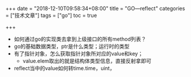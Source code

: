 +++
date = "2018-12-10T09:58:34+08:00" title = "GO—reflect" categories = ["技术文章"] tags = ["go"] toc = true

+++

- 如何通过go的实现类去拿到上级接口的所有method列表？
- go的基础数据类型，ptr是什么类型；运行时的类型
- 有了指针对象，怎么获取指针对象所对应的value和key；
  - value.elem取出的就是结构体类型信息，直接反射拿即可
- reflect当中的value如何转time.time，uint，

